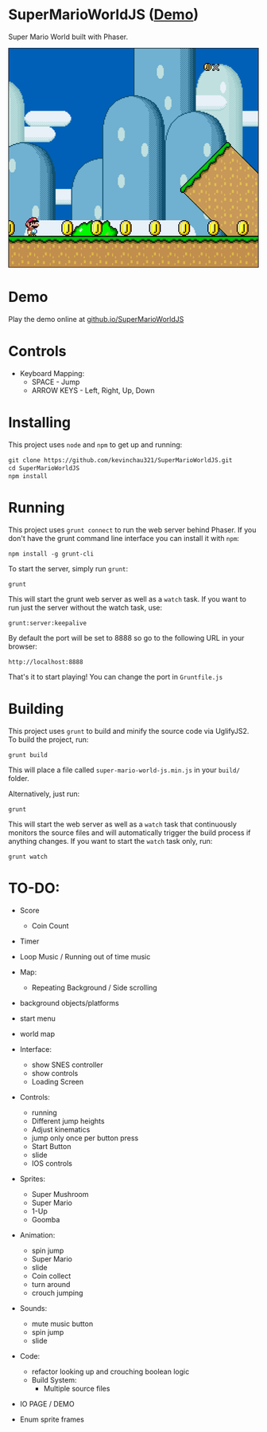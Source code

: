 # SuperMarioWorldJS ([Demo](https://kevinchau321.github.io/SuperMarioWorldJS/))
Super Mario World built with Phaser.

<p align="center">
  <img src="assets/screenshots/1.png?raw=true" alt="Screenshot"/>
</p>

# Demo
Play the demo online at <a href="https://kevinchau321.github.io/SuperMarioWorldJS/">github.io/SuperMarioWorldJS</a>

# Controls
* Keyboard Mapping:
  * SPACE - Jump
  * ARROW KEYS - Left, Right, Up, Down

# Installing
This project uses `node` and `npm` to get up and running:

    git clone https://github.com/kevinchau321/SuperMarioWorldJS.git
    cd SuperMarioWorldJS
    npm install

# Running
This project uses `grunt connect` to run the web server behind Phaser. If you don't have the grunt command line interface you can install it with `npm`:

    npm install -g grunt-cli

To start the server, simply run `grunt`:

    grunt

This will start the grunt web server as well as a `watch` task.
If you want to run just the server without the watch task, use:

    grunt:server:keepalive

By default the port will be set to 8888 so go to the following URL in your browser:

    http://localhost:8888

That's it to start playing!
You can change the port in `Gruntfile.js`

# Building
This project uses `grunt` to build and minify the source code via UglifyJS2.
To build the project, run:

    grunt build

This will place a file called `super-mario-world-js.min.js` in your `build/` folder.

Alternatively, just run:

    grunt

This will start the web server as well as a `watch` task that continuously monitors the source files and will automatically trigger the build process if anything changes. If you want to start the `watch` task only, run:

    grunt watch

# TO-DO:
  * Score
    * Coin Count
  * Timer
  * Loop Music / Running out of time music
  * Map:
    * Repeating Background / Side scrolling
  * background objects/platforms
  * start menu
  * world map
  * Interface:
    * show SNES controller
    * show controls
    * Loading Screen

  * Controls:
    * running
    * Different jump heights
    * Adjust kinematics
    * jump only once per button press
    * Start Button
    * slide
    * IOS controls

  * Sprites:
    * Super Mushroom
    * Super Mario
    * 1-Up
    * Goomba

  * Animation:
    * spin jump
    * Super Mario
    * slide
    * Coin collect
    * turn around
    * crouch jumping

  * Sounds:
    * mute music button
    * spin jump
    * slide

  * Code:
    * refactor looking up and crouching boolean logic
    * Build System:
      * Multiple source files
  * IO PAGE / DEMO

  * Enum sprite frames
